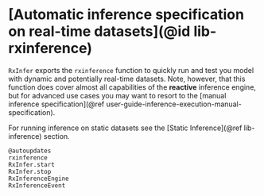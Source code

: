 # [Automatic inference specification on real-time datasets](@id lib-rxinference)

`RxInfer` exports the `rxinference` function to quickly run and test you model with dynamic and potentially real-time datasets. Note, however, that this function does cover almost all capabilities of the __reactive__ inference engine, but for advanced use cases you may want to resort to the [manual inference specification](@ref user-guide-inference-execution-manual-specification).

For running inference on static datasets see the [Static Inference](@ref lib-inference) section.

```@docs
@autoupdates
rxinference
RxInfer.start
RxInfer.stop
RxInferenceEngine
RxInferenceEvent
```